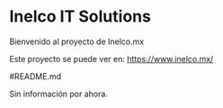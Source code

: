 # Inelco IT Solutions

Bienvenido al proyecto de Inelco.mx

Este proyecto se puede ver en:
https://www.inelco.mx/

#README.md

Sin información por ahora.